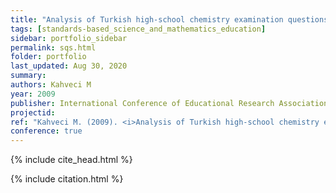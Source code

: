 ```yaml
---
title: "Analysis of Turkish high-school chemistry examination questions according to Bloom’s Taxonomy"
tags: [standards-based_science_and_mathematics_education]
sidebar: portfolio_sidebar
permalink: sqs.html
folder: portfolio
last_updated: Aug 30, 2020
summary:
authors: Kahveci M
year: 2009
publisher: International Conference of Educational Research Association Turkey (EAB)
projectid:
ref: "Kahveci M. (2009). <i>Analysis of Turkish high-school chemistry examination questions according to Bloom’s Taxonomy</i>. Paper presented at the International Conference of Educational Research Association Turkey (EAB). Canakkale, Turkey. May 1 - 3, 2009."
conference: true
---
```


{% include cite_head.html %}

{% include citation.html %}